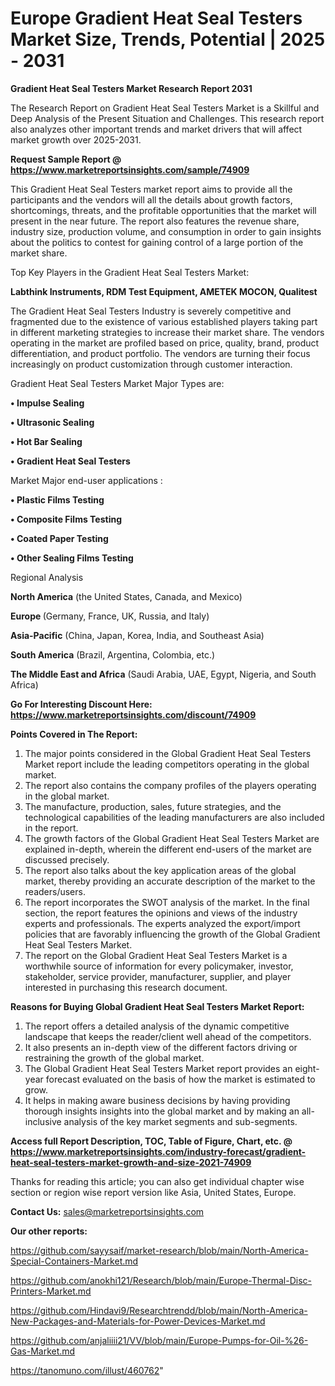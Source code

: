 # Europe Gradient Heat Seal Testers Market Size, Trends, Potential | 2025 - 2031

<strong>Gradient Heat Seal Testers Market Research Report 2031</strong>

The Research Report on Gradient Heat Seal Testers Market is a Skillful and Deep Analysis of the Present Situation and Challenges. This research report also analyzes other important trends and market drivers that will affect market growth over 2025-2031.

<strong>Request Sample Report @ <a href=https://www.marketreportsinsights.com/sample/74909>https://www.marketreportsinsights.com/sample/74909</a></strong>

This Gradient Heat Seal Testers market report aims to provide all the participants and the vendors will all the details about growth factors, shortcomings, threats, and the profitable opportunities that the market will present in the near future. The report also features the revenue share, industry size, production volume, and consumption in order to gain insights about the politics to contest for gaining control of a large portion of the market share.

Top Key Players in the Gradient Heat Seal Testers Market:

<strong>Labthink Instruments, RDM Test Equipment, AMETEK MOCON, Qualitest</strong>

The Gradient Heat Seal Testers Industry is severely competitive and fragmented due to the existence of various established players taking part in different marketing strategies to increase their market share. The vendors operating in the market are profiled based on price, quality, brand, product differentiation, and product portfolio. The vendors are turning their focus increasingly on product customization through customer interaction.

Gradient Heat Seal Testers Market Major Types are:

<strong>• Impulse Sealing

• Ultrasonic Sealing

• Hot Bar Sealing

• Gradient Heat Seal Testers</strong>

Market Major end-user applications :

<strong>• Plastic Films Testing

• Composite Films Testing

• Coated Paper Testing

• Other Sealing Films Testing</strong>

Regional Analysis

</u><strong><b>North America</b></strong> (the United States, Canada, and Mexico)

<strong><b>Europe </b></strong>(Germany, France, UK, Russia, and Italy)

<strong><b>Asia-Pacific</b></strong> (China, Japan, Korea, India, and Southeast Asia)

<strong><b>South America</b></strong> (Brazil, Argentina, Colombia, etc.)

<strong><b>The Middle East and Africa</b></strong> (Saudi Arabia, UAE, Egypt, Nigeria, and South Africa)

<strong>Go For Interesting Discount Here: <a href=https://www.marketreportsinsights.com/discount/74909>https://www.marketreportsinsights.com/discount/74909</a></strong>

<strong>Points Covered in The Report:</strong>
<ol>
  <li>The major points considered in the Global Gradient Heat Seal Testers Market report include the leading competitors operating in the global market.</li>
  <li>The report also contains the company profiles of the players operating in the global market.</li>
  <li>The manufacture, production, sales, future strategies, and the technological capabilities of the leading manufacturers are also included in the report.</li>
  <li>The growth factors of the Global Gradient Heat Seal Testers Market are explained in-depth, wherein the different end-users of the market are discussed precisely.</li>
  <li>The report also talks about the key application areas of the global market, thereby providing an accurate description of the market to the readers/users.</li>
  <li>The report incorporates the SWOT analysis of the market. In the final section, the report features the opinions and views of the industry experts and professionals. The experts analyzed the export/import policies that are favorably influencing the growth of the Global Gradient Heat Seal Testers Market.</li>
  <li>The report on the Global Gradient Heat Seal Testers Market is a worthwhile source of information for every policymaker, investor, stakeholder, service provider, manufacturer, supplier, and player interested in purchasing this research document.</li>
</ol>
<strong>Reasons for Buying Global Gradient Heat Seal Testers Market Report:</strong>

<ol>
  <li>The report offers a detailed analysis of the dynamic competitive landscape that keeps the reader/client well ahead of the competitors.</li>
  <li>It also presents an in-depth view of the different factors driving or restraining the growth of the global market.</li>
  <li>The Global Gradient Heat Seal Testers Market report provides an eight-year forecast evaluated on the basis of how the market is estimated to grow.</li>
  <li>It helps in making aware business decisions by having providing thorough insights insights into the global market and by making an all-inclusive analysis of the key market segments and sub-segments.</li>
</ol>
<strong>Access full Report Description, TOC, Table of Figure, Chart, etc. @ <a href=https://www.marketreportsinsights.com/industry-forecast/gradient-heat-seal-testers-market-growth-and-size-2021-74909>https://www.marketreportsinsights.com/industry-forecast/gradient-heat-seal-testers-market-growth-and-size-2021-74909</a></strong>


Thanks for reading this article; you can also get individual chapter wise section or region wise report version like Asia, United States, Europe.

<strong>Contact Us:</strong>
sales@marketreportsinsights.com

<strong>Our other reports:</strong>

<a href=https://github.com/sayysaif/market-research/blob/main/North-America-Special-Containers-Market.md>https://github.com/sayysaif/market-research/blob/main/North-America-Special-Containers-Market.md</a>

<a href=https://github.com/anokhi121/Research/blob/main/Europe-Thermal-Disc-Printers-Market.md>https://github.com/anokhi121/Research/blob/main/Europe-Thermal-Disc-Printers-Market.md</a>

<a href=https://github.com/Hindavi9/Researchtrendd/blob/main/North-America-New-Packages-and-Materials-for-Power-Devices-Market.md>https://github.com/Hindavi9/Researchtrendd/blob/main/North-America-New-Packages-and-Materials-for-Power-Devices-Market.md</a>

<a href=https://github.com/anjaliiii21/VV/blob/main/Europe-Pumps-for-Oil-%26-Gas-Market.md>https://github.com/anjaliiii21/VV/blob/main/Europe-Pumps-for-Oil-%26-Gas-Market.md</a>

<a href=https://tanomuno.com/illust/460762>https://tanomuno.com/illust/460762</a>"
